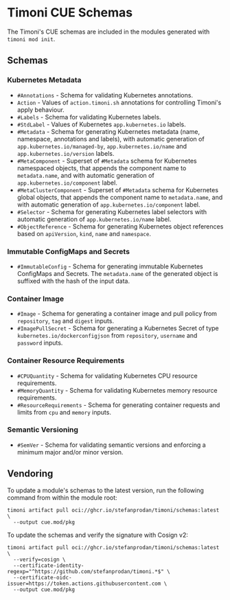 # Timoni CUE Schemas

The Timoni's CUE schemas are included in the modules generated with `timoni mod init`.

## Schemas

### Kubernetes Metadata

- `#Annotations` - Schema for validating Kubernetes annotations.
- `Action` - Values of `action.timoni.sh` annotations for controlling Timoni's apply behaviour.
- `#Labels` - Schema for validating Kubernetes labels.
- `#StdLabel` - Values of Kubernetes `app.kubernetes.io` labels.
- `#Metadata` - Schema for generating Kubernetes metadata (name, namespace, annotations and labels),
  with automatic generation of `app.kubernetes.io/managed-by`,
  `app.kubernetes.io/name` and `app.kubernetes.io/version` labels.
- `#MetaComponent` - Superset of `#Metadata` schema for Kubernetes namespaced objects,
  that appends the component name to `metadata.name`, and
  with automatic generation of  `app.kubernetes.io/component` label.
- `#MetaClusterComponent` - Superset of `#Metadata` schema for Kubernetes global objects,
  that appends the component name to `metadata.name`, and
  with automatic generation of  `app.kubernetes.io/component` label.
- `#Selector` - Schema for generating Kubernetes label selectors
  with automatic generation of `app.kubernetes.io/name` label.
- `#ObjectReference` - Schema for generating Kubernetes object references
  based on `apiVersion`, `kind`, `name` and `namespace`.

### Immutable ConfigMaps and Secrets

- `#ImmutableConfig` - Schema for generating immutable Kubernetes ConfigMaps and Secrets.
  The `metadata.name` of the generated object is suffixed with the hash of the input data.

### Container Image

- `#Image` - Schema for generating a container image and pull policy
  from `repository`, `tag` and `digest` inputs.
- `#ImagePullSecret` - Schema for generating a Kubernetes Secret
  of type `kubernetes.io/dockerconfigjson`
  from `repository`, `username` and `password` inputs.

### Container Resource Requirements

- `#CPUQuantity` - Schema for validating Kubernetes CPU resource requirements.
- `#MemoryQuantity` - Schema for validating Kubernetes memory resource requirements.
- `#ResourceRequirements` - Schema for generating container requests and limits
  from `cpu` and `memory` inputs.

### Semantic Versioning

- `#SemVer` - Schema for validating semantic versions and enforcing
  a minimum major and/or minor version.

## Vendoring

To update a module's schemas to the latest version,
run the following command from within the module root:

```shell
timoni artifact pull oci://ghcr.io/stefanprodan/timoni/schemas:latest \
  --output cue.mod/pkg
```

To update the schemas and verify the signature with Cosign v2:

```shell
timoni artifact pull oci://ghcr.io/stefanprodan/timoni/schemas:latest \
  --verify=cosign \
  --certificate-identity-regexp="^https://github.com/stefanprodan/timoni.*$" \
  --certificate-oidc-issuer=https://token.actions.githubusercontent.com \
  --output cue.mod/pkg
```
